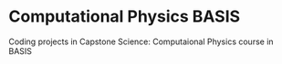 # Computational Physics BASIS
 Coding projects in Capstone Science: Computaional Physics course in BASIS
